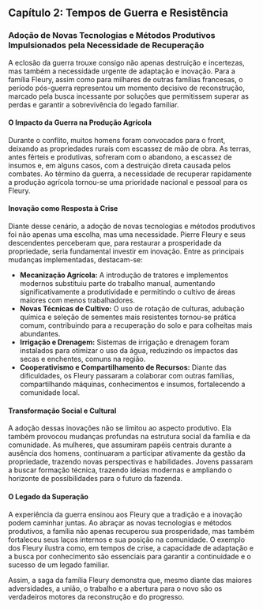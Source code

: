 
## Capítulo 2: Tempos de Guerra e Resistência

### Adoção de Novas Tecnologias e Métodos Produtivos Impulsionados pela Necessidade de Recuperação

A eclosão da guerra trouxe consigo não apenas destruição e incertezas, mas também a necessidade urgente de adaptação e inovação. Para a família Fleury, assim como para milhares de outras famílias francesas, o período pós-guerra representou um momento decisivo de reconstrução, marcado pela busca incessante por soluções que permitissem superar as perdas e garantir a sobrevivência do legado familiar.

#### O Impacto da Guerra na Produção Agrícola

Durante o conflito, muitos homens foram convocados para o front, deixando as propriedades rurais com escassez de mão de obra. As terras, antes férteis e produtivas, sofreram com o abandono, a escassez de insumos e, em alguns casos, com a destruição direta causada pelos combates. Ao término da guerra, a necessidade de recuperar rapidamente a produção agrícola tornou-se uma prioridade nacional e pessoal para os Fleury.

#### Inovação como Resposta à Crise

Diante desse cenário, a adoção de novas tecnologias e métodos produtivos foi não apenas uma escolha, mas uma necessidade. Pierre Fleury e seus descendentes perceberam que, para restaurar a prosperidade da propriedade, seria fundamental investir em inovação. Entre as principais mudanças implementadas, destacam-se:

- **Mecanização Agrícola:** A introdução de tratores e implementos modernos substituiu parte do trabalho manual, aumentando significativamente a produtividade e permitindo o cultivo de áreas maiores com menos trabalhadores.
- **Novas Técnicas de Cultivo:** O uso de rotação de culturas, adubação química e seleção de sementes mais resistentes tornou-se prática comum, contribuindo para a recuperação do solo e para colheitas mais abundantes.
- **Irrigação e Drenagem:** Sistemas de irrigação e drenagem foram instalados para otimizar o uso da água, reduzindo os impactos das secas e enchentes, comuns na região.
- **Cooperativismo e Compartilhamento de Recursos:** Diante das dificuldades, os Fleury passaram a colaborar com outras famílias, compartilhando máquinas, conhecimentos e insumos, fortalecendo a comunidade local.

#### Transformação Social e Cultural

A adoção dessas inovações não se limitou ao aspecto produtivo. Ela também provocou mudanças profundas na estrutura social da família e da comunidade. As mulheres, que assumiram papéis centrais durante a ausência dos homens, continuaram a participar ativamente da gestão da propriedade, trazendo novas perspectivas e habilidades. Jovens passaram a buscar formação técnica, trazendo ideias modernas e ampliando o horizonte de possibilidades para o futuro da fazenda.

#### O Legado da Superação

A experiência da guerra ensinou aos Fleury que a tradição e a inovação podem caminhar juntas. Ao abraçar as novas tecnologias e métodos produtivos, a família não apenas recuperou sua prosperidade, mas também fortaleceu seus laços internos e sua posição na comunidade. O exemplo dos Fleury ilustra como, em tempos de crise, a capacidade de adaptação e a busca por conhecimento são essenciais para garantir a continuidade e o sucesso de um legado familiar.

Assim, a saga da família Fleury demonstra que, mesmo diante das maiores adversidades, a união, o trabalho e a abertura para o novo são os verdadeiros motores da reconstrução e do progresso.
```
